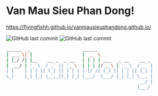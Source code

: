 # Van Mau Sieu Phan Dong!
https://flyingfishh.github.io/vanmausieuphandong.github.io/

![GitHub last commit](https://img.shields.io/github/last-commit/flyingfishh/vanmausieuphandong?style=flat-square)
![GitHub last commit](https://img.shields.io/github/last-commit/flyingfishh/vanmausieuphandong?color=yellow&logo=github&style=flat-square)
```bash
______  _                    ______                     
| ___ \| |                   |  _  \                    
| |_/ /| |__    __ _  _ __   | | | | ___   _ __    __ _ 
|  __/ | '_ \  / _` || '_ \  | | | |/ _ \ | '_ \  / _` |
| |    | | | || (_| || | | | | |/ /| (_) || | | || (_| |
\_|    |_| |_| \__,_||_| |_| |___/  \___/ |_| |_| \__, |
                                                   __/ |
                                                  |___/ 
```
